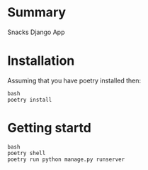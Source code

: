 # Summary
Snacks Django App

# Installation

Assuming that you have poetry installed then:

```
bash
poetry install
```
# Getting startd

```
bash
poetry shell
poetry run python manage.py runserver

```